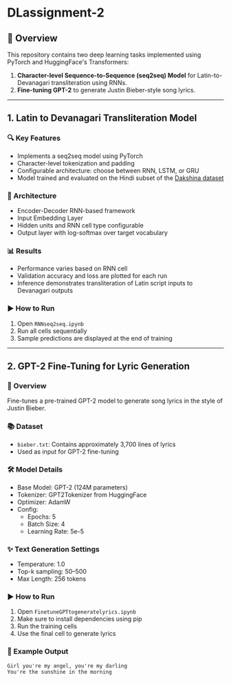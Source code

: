 # DLassignment-2

## 📌 Overview

This repository contains two deep learning tasks implemented using PyTorch and HuggingFace's Transformers:

1. **Character-level Sequence-to-Sequence (seq2seq) Model** for Latin-to-Devanagari transliteration using RNNs.
2. **Fine-tuning GPT-2** to generate Justin Bieber-style song lyrics.

---

## 1. Latin to Devanagari Transliteration Model

### 🔍 Key Features

- Implements a seq2seq model using PyTorch
- Character-level tokenization and padding
- Configurable architecture: choose between RNN, LSTM, or GRU
- Model trained and evaluated on the Hindi subset of the [Dakshina dataset](https://github.com/google-research-datasets/dakshina)

### 🧠 Architecture

- Encoder-Decoder RNN-based framework
- Input Embedding Layer
- Hidden units and RNN cell type configurable
- Output layer with log-softmax over target vocabulary

### 📊 Results

- Performance varies based on RNN cell
- Validation accuracy and loss are plotted for each run
- Inference demonstrates transliteration of Latin script inputs to Devanagari outputs

### ▶️ How to Run

1. Open `RNNseq2seq.ipynb`
2. Run all cells sequentially
3. Sample predictions are displayed at the end of training

---

## 2. GPT-2 Fine-Tuning for Lyric Generation

### 🎵 Overview

Fine-tunes a pre-trained GPT-2 model to generate song lyrics in the style of Justin Bieber.

### 📚 Dataset

- `bieber.txt`: Contains approximately 3,700 lines of lyrics
- Used as input for GPT-2 fine-tuning

### 🛠️ Model Details

- Base Model: GPT-2 (124M parameters)
- Tokenizer: GPT2Tokenizer from HuggingFace
- Optimizer: AdamW
- Config:
  - Epochs: 5
  - Batch Size: 4
  - Learning Rate: 5e-5

### ✨ Text Generation Settings

- Temperature: 1.0
- Top-k sampling: 50–500
- Max Length: 256 tokens

### ▶️ How to Run

1. Open `FinetuneGPTtogeneratelyrics.ipynb`
2. Make sure to install dependencies using pip
3. Run the training cells
4. Use the final cell to generate lyrics

### 📝 Example Output

```text
Girl you're my angel, you're my darling
You're the sunshine in the morning

